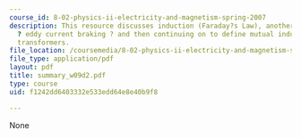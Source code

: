 ```yaml
---
course_id: 8-02-physics-ii-electricity-and-magnetism-spring-2007
description: This resource discusses induction (Faraday?s Law), another application
  ? eddy current braking ? and then continuing on to define mutual inductance and
  transformers.
file_location: /coursemedia/8-02-physics-ii-electricity-and-magnetism-spring-2007/f1242dd6403332e533edd64e8e40b9f8_summary_w09d2.pdf
file_type: application/pdf
layout: pdf
title: summary_w09d2.pdf
type: course
uid: f1242dd6403332e533edd64e8e40b9f8

---
```

None